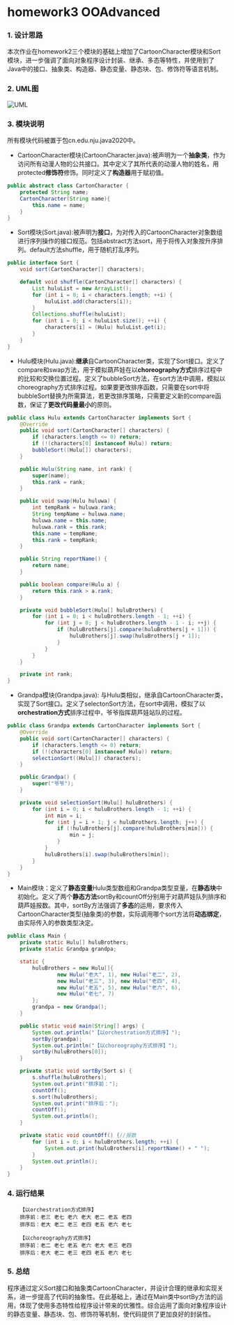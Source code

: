 # homework3 OOAdvanced

### 1. 设计思路
本次作业在homework2三个模块的基础上增加了CartoonCharacter模块和Sort模块，进一步强调了面向对象程序设计封装、继承、多态等特性，并使用到了Java中的接口、抽象类、构造器、静态变量、静态块、包、修饰符等语言机制。<br>
### 2. UML图
![UML](http://www.plantuml.com/plantuml/png/dL3BRi903BplLrZq4aH1Y2z0vT2UUk5OzU1i71BOUADzG2N4lzT9bZP2hVf8f2YsPpmpNlk0BiJ6g1Rr0NS44yqBAkA2zt6nnoEkbglbvAmKvZuur06qGUzX8pHhULDXroG7PmNot6s3gta7Z0trZTajC1iXfkgYLCtIBL4JRAqBQS_HrWLugRDR_iihwEk_dweUNL29qOJ4gc9P6lg9ACf3agTe8j1R82w-Y5KthQ66EFYnlLb76YUv1ua13lam7G2_3Z12dx3DUZULV4wOPad5KIlRdaKhIuFSMaF8e6tJegE1cbZpVcCUyznGvxiVYdAt-S7PK7repw_6Fo_oA6NHuf-FadZPVqum7z1aI8VQylUUB_AkYOlOc7S0) <br>
### 3. 模块说明
所有模块代码被置于包cn.edu.nju.java2020中。
* CartoonCharacter模块(CartoonCharacter.java):被声明为一个**抽象类**，作为访问所有动漫人物的公共接口。其中定义了其所代表的动漫人物的姓名，用protected**修饰符**修饰。同时定义了**构造器**用于赋初值。
```java
public abstract class CartonCharacter {
    protected String name;
    CartonCharacter(String name){
        this.name = name;
    }
}
```
* Sort模块(Sort.java):被声明为**接口**，为对传入的CartoonCharacter对象数组进行序列操作的接口规范。包括abstract方法sort，用于将传入对象按升序排列。default方法shuffle，用于随机打乱序列。
```java
public interface Sort {
    void sort(CartonCharacter[] characters);

    default void shuffle(CartonCharacter[] characters) {
        List huluList = new ArrayList();
        for (int i = 0; i < characters.length; ++i) {
            huluList.add(characters[i]);
        }
        Collections.shuffle(huluList);
        for (int i = 0; i < huluList.size(); ++i) {
            characters[i] = (Hulu) huluList.get(i);
        }
    }
}
```
* Hulu模块(Hulu.java):**继承**自CartoonCharacter类，实现了Sort接口。定义了compare和swap方法，用于模拟葫芦娃在以**choreography方式**排序过程中的比较和交换位置过程。定义了bubbleSort方法，在sort方法中调用，模拟以choreography方式排序过程。如果要更改排序函数，只需要在sort中将bubbleSort替换为所需算法，若更改排序策略，只需要定义新的compare函数，保证了**更改代码量最小**的原则。
```java
public class Hulu extends CartonCharacter implements Sort {
    @Override
    public void sort(CartonCharacter[] characters) {
        if (characters.length <= 0) return;
        if (!(characters[0] instanceof Hulu)) return;
        bubbleSort((Hulu[]) characters);
    }

    public Hulu(String name, int rank) {
        super(name);
        this.rank = rank;
    }

    public void swap(Hulu huluwa) {
        int tempRank = huluwa.rank;
        String tempName = huluwa.name;
        huluwa.name = this.name;
        huluwa.rank = this.rank;
        this.name = tempName;
        this.rank = tempRank;
    }

    public String reportName() {
        return name;
    }

    public boolean compare(Hulu a) {
        return this.rank > a.rank;
    }

    private void bubbleSort(Hulu[] huluBrothers) {
        for (int i = 0; i < huluBrothers.length - 1; ++i) {
            for (int j = 0; j < huluBrothers.length - 1 - i; ++j) {
                if (huluBrothers[j].compare(huluBrothers[j + 1])) {
                    huluBrothers[j].swap(huluBrothers[j + 1]);
                }
            }
        }
    }

    private int rank;
}
```
* Grandpa模块(Grandpa.java): 与Hulu类相似，继承自CartoonCharacter类，实现了Sort接口。定义了selectonSort方法，在sort中调用，模拟了以**orchestration方式**排序过程中，爷爷指挥葫芦娃站队的过程。
```java
public class Grandpa extends CartonCharacter implements Sort {
    @Override
    public void sort(CartonCharacter[] characters) {
        if (characters.length <= 0) return;
        if (!(characters[0] instanceof Hulu)) return;
        selectionSort((Hulu[]) characters);
    }

    public Grandpa() {
        super("爷爷");
    }

    private void selectionSort(Hulu[] huluBrothers) {
        for (int i = 0; i < huluBrothers.length - 1; ++i) {
            int min = i;
            for (int j = i + 1; j < huluBrothers.length; j++) {
                if (!huluBrothers[j].compare(huluBrothers[min])) {
                    min = j;
                }
            }
            huluBrothers[i].swap(huluBrothers[min]);
        }
    }
}
```
* Main模块：定义了**静态变量**Hulu类型数组和Grandpa类型变量，在**静态块**中初始化。定义了两个**静态方法**sortBy和countOff分别用于对葫芦娃队列排序和葫芦娃报数。其中，sortBy方法强调了**多态**的运用，要求传入CartoonCharacter类型(抽象类)的参数，实际调用哪个sort方法将**动态绑定**，由实际传入的参数类型决定。
```java
public class Main {
    private static Hulu[] huluBrothers;
    private static Grandpa grandpa;

    static {
        huluBrothers = new Hulu[]{
                new Hulu("老大", 1), new Hulu("老二", 2),
                new Hulu("老三", 3), new Hulu("老四", 4),
                new Hulu("老五", 5), new Hulu("老六", 6),
                new Hulu("老七", 7)
        };
        grandpa = new Grandpa();
    }

    public static void main(String[] args) {
        System.out.println("【以orchestration方式排序】");
        sortBy(grandpa);
        System.out.println("【以choreography方式排序】");
        sortBy(huluBrothers[0]);
    }

    private static void sortBy(Sort s) {
        s.shuffle(huluBrothers);
        System.out.print("排序前：");
        countOff();
        s.sort(huluBrothers);
        System.out.print("排序后：");
        countOff();
        System.out.println();
    }

    private static void countOff() {//报数
        for (int i = 0; i < huluBrothers.length; ++i) {
            System.out.print(huluBrothers[i].reportName() + " ");
        }
        System.out.println();
    }
}
```
### 4. 运行结果
        【以orchestration方式排序】
        排序前：老三 老七 老六 老大 老二 老五 老四 
        排序后：老大 老二 老三 老四 老五 老六 老七 
        
        【以choreography方式排序】
        排序前：老二 老七 老五 老六 老大 老三 老四 
        排序后：老大 老二 老三 老四 老五 老六 老七 
### 5. 总结
程序通过定义Sort接口和抽象类CartoonCharacter，并设计合理的继承和实现关系，进一步提高了代码的抽象性。在此基础上，通过在Main类中sortBy方法的运用，体现了使用多态特性给程序设计带来的优雅性。综合运用了面向对象程序设计的静态变量、静态块、包、修饰符等机制，使代码提供了更加良好的封装性。
